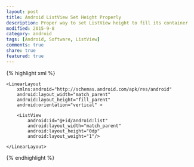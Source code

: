 ```yaml
---
layout: post
title: Android ListView Set Height Properly
description: Proper way to set ListView height to fill its container
modified: 2015-9-8
category: android
tags: [Android, Software, ListView]
comments: true
share: true
featured: true
---
```



{% highlight xml %}

	<LinearLayout
   		xmlns:android="http://schemas.android.com/apk/res/android"
    	android:layout_width="match_parent"
    	android:layout_height="fill_parent"
    	android:orientation="vertical" >

    	<ListView
        	android:id="@+id/android:list"
	        android:layout_width="match_parent"
    	    android:layout_height="0dp"
        	android:layout_weight="1"/>

	</LinearLayout>
	
{% endhighlight %}